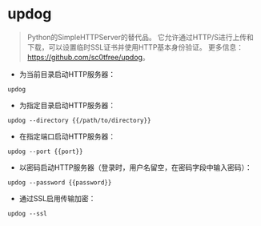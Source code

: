 # updog

> Python的SimpleHTTPServer的替代品。
> 它允许通过HTTP/S进行上传和下载，可以设置临时SSL证书并使用HTTP基本身份验证。
> 更多信息：<https://github.com/sc0tfree/updog>。

- 为当前目录启动HTTP服务器：

`updog`

- 为指定目录启动HTTP服务器：

`updog --directory {{/path/to/directory}}`

- 在指定端口启动HTTP服务器：

`updog --port {{port}}`

- 以密码启动HTTP服务器（登录时，用户名留空，在密码字段中输入密码）：

`updog --password {{password}}`

- 通过SSL启用传输加密：

`updog --ssl`